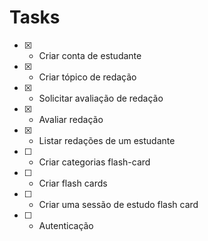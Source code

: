 # Tasks

- [x] - Criar conta de estudante
- [x] - Criar tópico de redação
- [x] - Solicitar avaliação de redação
- [x] - Avaliar redação
- [x] - Listar redações de um estudante
- [ ] - Criar categorias flash-card
- [ ] - Criar flash cards
- [ ] - Criar uma sessão de estudo flash card
- [ ] - Autenticação